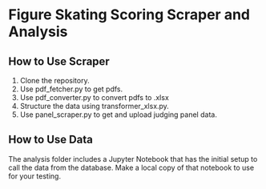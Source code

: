 # Figure Skating Scoring Scraper and Analysis

## How to Use Scraper

1. Clone the repository.
2. Use pdf_fetcher.py to get pdfs.
3. Use pdf_converter.py to convert pdfs to .xlsx
4. Structure the data using transformer_xlsx.py.
5. Use panel_scraper.py to get and upload judging panel data.

## How to Use Data

The analysis folder includes a Jupyter Notebook that has the initial setup to call the data from the database. Make a local copy of that notebook to use for your testing.

